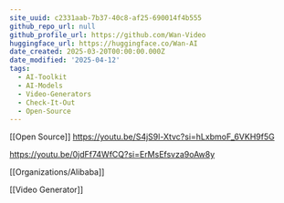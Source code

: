 ```yaml
---
site_uuid: c2331aab-7b37-40c8-af25-690014f4b555
github_repo_url: null
github_profile_url: https://github.com/Wan-Video
huggingface_url: https://huggingface.co/Wan-AI
date_created: 2025-03-20T00:00:00.000Z
date_modified: '2025-04-12'
tags:
  - AI-Toolkit
  - AI-Models
  - Video-Generators
  - Check-It-Out
  - Open-Source
---
```
















































[[Open Source]]
https://youtu.be/S4jS9l-Xtvc?si=hLxbmoF_6VKH9f5G

https://youtu.be/0jdFf74WfCQ?si=ErMsEfsvza9oAw8y

[[Organizations/Alibaba]]

[[Video Generator]]
